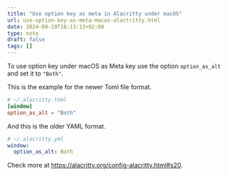 ```yaml
---
title: "Use option key as meta in Alacritty under macOS"
url: use-option-key-as-meta-macos-alactritty.html
date: 2024-09-19T16:13:13+02:00
type: note
draft: false
tags: []
---
```


To use option key under macOS as Meta key use the option
`option_as_alt` and set it to `"Both"`.

This is the example for the newer Toml file format.

```toml
# ~/.alacritty.toml
[window]
option_as_alt = "Both"
```

And this is the older YAML format.

```yaml
# ~/.alacritty.yml
window:
  option_as_alt: Both
```

Check more at https://alacritty.org/config-alacritty.html#s20.
